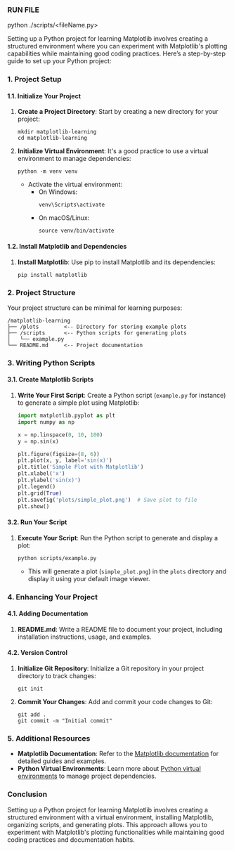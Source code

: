 <!-- cSpell:disable -->

### RUN FILE

python ./scripts/<fileName.py>

Setting up a Python project for learning Matplotlib involves creating a structured environment where you can experiment with Matplotlib's plotting capabilities while maintaining good coding practices. Here’s a step-by-step guide to set up your Python project:

### 1. Project Setup

#### 1.1. Initialize Your Project

1. **Create a Project Directory**: Start by creating a new directory for your project:

   ```
   mkdir matplotlib-learning
   cd matplotlib-learning
   ```

2. **Initialize Virtual Environment**: It's a good practice to use a virtual environment to manage dependencies:
   ```
   python -m venv venv
   ```
   - Activate the virtual environment:
     - On Windows:
       ```
       venv\Scripts\activate
       ```
     - On macOS/Linux:
       ```
       source venv/bin/activate
       ```

#### 1.2. Install Matplotlib and Dependencies

1. **Install Matplotlib**: Use pip to install Matplotlib and its dependencies:
   ```
   pip install matplotlib
   ```

### 2. Project Structure

Your project structure can be minimal for learning purposes:

```
/matplotlib-learning
├── /plots        <-- Directory for storing example plots
├── /scripts      <-- Python scripts for generating plots
│   └── example.py
└── README.md     <-- Project documentation
```

### 3. Writing Python Scripts

#### 3.1. Create Matplotlib Scripts

1. **Write Your First Script**: Create a Python script (`example.py` for instance) to generate a simple plot using Matplotlib:

   ```python
   import matplotlib.pyplot as plt
   import numpy as np

   x = np.linspace(0, 10, 100)
   y = np.sin(x)

   plt.figure(figsize=(8, 6))
   plt.plot(x, y, label='sin(x)')
   plt.title('Simple Plot with Matplotlib')
   plt.xlabel('x')
   plt.ylabel('sin(x)')
   plt.legend()
   plt.grid(True)
   plt.savefig('plots/simple_plot.png')  # Save plot to file
   plt.show()
   ```

#### 3.2. Run Your Script

1. **Execute Your Script**: Run the Python script to generate and display a plot:
   ```
   python scripts/example.py
   ```
   - This will generate a plot (`simple_plot.png`) in the `plots` directory and display it using your default image viewer.

### 4. Enhancing Your Project

#### 4.1. Adding Documentation

1. **README.md**: Write a README file to document your project, including installation instructions, usage, and examples.

#### 4.2. Version Control

1. **Initialize Git Repository**: Initialize a Git repository in your project directory to track changes:
   ```
   git init
   ```
2. **Commit Your Changes**: Add and commit your code changes to Git:
   ```
   git add .
   git commit -m "Initial commit"
   ```

### 5. Additional Resources

- **Matplotlib Documentation**: Refer to the [Matplotlib documentation](https://matplotlib.org/stable/contents.html) for detailed guides and examples.
- **Python Virtual Environments**: Learn more about [Python virtual environments](https://docs.python.org/3/tutorial/venv.html) to manage project dependencies.

### Conclusion

Setting up a Python project for learning Matplotlib involves creating a structured environment with a virtual environment, installing Matplotlib, organizing scripts, and generating plots. This approach allows you to experiment with Matplotlib's plotting functionalities while maintaining good coding practices and documentation habits.
